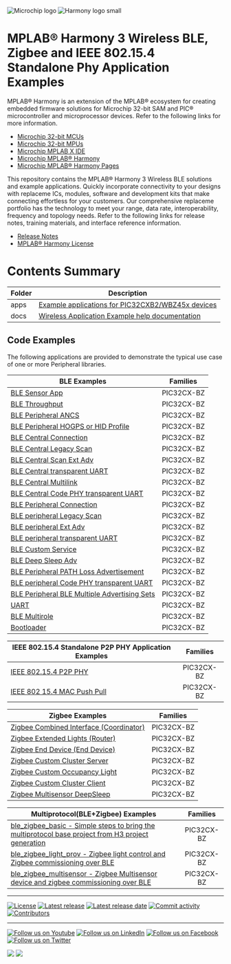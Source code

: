 ![Microchip logo](https://raw.githubusercontent.com/wiki/Microchip-MPLAB-Harmony/Microchip-MPLAB-Harmony.github.io/images/microchip_logo.png)
![Harmony logo small](https://raw.githubusercontent.com/wiki/Microchip-MPLAB-Harmony/Microchip-MPLAB-Harmony.github.io/images/microchip_mplab_harmony_logo_small.png)
# MPLAB® Harmony  3 Wireless BLE, Zigbee and IEEE 802.15.4 Standalone Phy Application Examples

MPLAB® Harmony  is an extension of the MPLAB® ecosystem for creating
embedded firmware solutions for Microchip 32-bit SAM and PIC® microcontroller
and microprocessor devices.  Refer to the following links for more information.

- [Microchip 32-bit MCUs](https://www.microchip.com/design-centers/32-bit)
- [Microchip 32-bit MPUs](https://www.microchip.com/design-centers/32-bit-mpus)
- [Microchip MPLAB X IDE](https://www.microchip.com/mplab/mplab-x-ide)
- [Microchip MPLAB® Harmony](https://www.microchip.com/mplab/mplab-harmony)
- [Microchip MPLAB® Harmony Pages](https://microchip-mplab-harmony.github.io/)

This repository contains the MPLAB® Harmony 3 Wireless BLE solutions and example applications. Quickly incorporate connectivity to your designs with replaceme ICs, modules, software and development kits that make connecting effortless for your customers. Our comprehensive replaceme portfolio has the technology to meet your range, data rate, interoperability, frequency and topology needs. Refer to the following links for release notes, training materials, and interface reference information.

- [Release Notes](./release_notes.md)
- [MPLAB® Harmony License](mplab_harmony_license.md)


# Contents Summary

| Folder     | Description                                               |
| ---        | ---                                                       |
| apps       | [Example applications for PIC32CXB2/WBZ45x devices](./apps/readme.md)         |
| docs       | [Wireless Application Example help documentation](https://onlinedocs.microchip.com/pr/GUID-A5330D3A-9F51-4A26-B71D-8503A493DF9C-en-US-2/index.html?GUID-7663617B-0DD1-45FA-86B5-EB0778A5A424)                       |


## Code Examples

The following applications are provided to demonstrate the typical use case of one or more Peripheral libraries.

| BLE Examples | Families |
| --- | :---: |
| [BLE Sensor App](apps/ble/advanced_applications/ble_sensor/readme.md) | PIC32CX-BZ |
| [BLE Throughput](apps/ble/advanced_applications/ble_throughput/readme.md) | PIC32CX-BZ |
| [BLE Peripheral ANCS](apps/ble/advanced_applications/ble_ancs_app/readme.md) | PIC32CX-BZ |
| [BLE Peripheral HOGPS or HID Profile](apps/ble/advanced_applications/ble_hogps_app/readme.md) | PIC32CX-BZ |
| [BLE Central Connection](apps/ble/building_blocks/central/central_conn/readme.md) | PIC32CX-BZ |
| [BLE Central Legacy Scan](apps/ble/building_blocks/central/legacy_scan/readme.md) | PIC32CX-BZ |
| [BLE Central Scan Ext Adv](apps/ble/building_blocks/central/scan_ext_adv/readme.md) | PIC32CX-BZ |
| [BLE Central transparent UART](apps/ble/building_blocks/central/profiles_services/central_trp_uart/readme.md) | PIC32CX-BZ |
| [BLE Central Multilink](apps/ble/building_blocks/central/profiles_services/multilink/readme.md) | PIC32CX-BZ |
| [BLE Central Code PHY transparent UART](apps/ble/building_blockscentral/profiles_services/central_trp_uart_codedPhy/readme.md) | PIC32CX-BZ |
| [BLE Peripheral Connection](apps/ble/building_blocks/peripheral/peripheral_conn/readme.md) | PIC32CX-BZ |
| [BLE peripheral Legacy Scan](apps/ble/building_blocks/peripheral/legacy_adv/readme.md) | PIC32CX-BZ |
| [BLE peripheral Ext Adv](apps/ble/building_blocks/peripheral/ext_adv/readme.md) | PIC32CX-BZ |
| [BLE peripheral transparent UART](apps/ble/building_blocks/peripheral/profiles_services/custom_service/readme.md) | PIC32CX-BZ |
| [BLE Custom Service](apps/ble/building_blocks/peripheral/profiles_services/peripheral_trp_uart/readme.md) | PIC32CX-BZ |
| [BLE Deep Sleep Adv](apps/ble/building_blocks/peripheral/deep_sleep_adv/readme.md) | PIC32CX-BZ |
| [BLE Peripheral PATH Loss Advertisement](apps/ble/building_blocks/peripheral/legacy_adv_pathloss/readme.md) | PIC32CX-BZ |
| [BLE peripheral Code PHY transparent UART](apps/ble/building_blocks/peripheral/profiles_services/peripheral_trp_uart_codedPhy/readme.md) | PIC32CX-BZ |
| [BLE Peripheral BLE Multiple Advertising Sets](apps/ble/building_blocks/peripheral/two_set_adv/readme.md) | PIC32CX-BZ |
| [UART](apps/ble/building_blocks/chip_peripherals/uart_hello_world/readme.md) | PIC32CX-BZ |
| [BLE Multirole](apps/ble/building_blocks/multirole/multilink/readme.md) | PIC32CX-BZ |
| [Bootloader](apps/bootloader/bootloader) | PIC32CX-BZ |





| IEEE 802.15.4 Standalone P2P PHY Application Examples | Families |
| --- | :---: |
| [IEEE 802.15.4 P2P PHY](apps/ieee_802_15_4/PHY/p2p_phy/readme.md) | PIC32CX-BZ |
| [IEEE 802 15.4 MAC Push Pull](apps/ieee_802_15_4/MAC/push_pull_mac_app/readme.md) | PIC32CX-BZ |

| Zigbee Examples | Families |
| --- | :---: |
| [Zigbee Combined Interface (Coordinator)](apps/zigbee/combinedInterface/readme.md) | PIC32CX-BZ |
| [Zigbee Extended Lights (Router)](apps/zigbee/ext_light/readme.md) | PIC32CX-BZ |
| [Zigbee End Device (End Device)](apps/zigbee/multisensor/readme.md) | PIC32CX-BZ |
| [Zigbee Custom Cluster Server](apps/zigbee/custom_cluster_server/readme.md) | PIC32CX-BZ |
| [Zigbee Custom Occupancy Light](apps/zigbee/custom_occupancy_light/readme.md) | PIC32CX-BZ |
| [Zigbee Custom Cluster Client](apps/zigbee/custome_cluster_client/readme.md) | PIC32CX-BZ |
| [Zigbee Multisensor DeepSleep](apps/zigbee/multisensor_deepSleep/readme.md) | PIC32CX-BZ |

| Multiprotocol(BLE+Zigbee) Examples | Families |
| --- | :---: |
| [ble_zigbee_basic - Simple steps to bring the multiprotocol base project from H3 project generation](apps/multiprotocol/ble_zigbee_basic/readme.md) | PIC32CX-BZ |
| [ble_zigbee_light_prov - Zigbee light control and Zigbee commissioning over BLE](apps/multiprotocol/ble_zigbee_light_prov/readme.md) | PIC32CX-BZ |
| [ble_zigbee_multisensor - Zigbee Multisensor device and zigbee commissioning over BLE](apps/multiprotocol/ble_zigbee_multisensor/readme.md) | PIC32CX-BZ |
____

[![License](https://img.shields.io/badge/license-Harmony%20license-orange.svg)](https://github.com/Microchip-MPLAB-Harmony/wireless_apps_pic32cxbz2_wbz45/blob/master/mplab_harmony_license.md)
[![Latest release](https://img.shields.io/github/release/Microchip-MPLAB-Harmony/wireless_apps_pic32cxbz2_wbz45.svg)](https://github.com/Microchip-MPLAB-Harmony/wireless_apps_pic32cxbz2_wbz45/releases/latest)
[![Latest release date](https://img.shields.io/github/release-date/Microchip-MPLAB-Harmony/wireless_apps_pic32cxbz2_wbz45.svg)](https://github.com/Microchip-MPLAB-Harmony/wireless_apps_pic32cxbz2_wbz45/releases/latest)
[![Commit activity](https://img.shields.io/github/commit-activity/y/Microchip-MPLAB-Harmony/wireless_apps_pic32cxbz2_wbz45.svg)](https://github.com/Microchip-MPLAB-Harmony/wireless_apps_pic32cxbz2_wbz45/graphs/commit-activity)
[![Contributors](https://img.shields.io/github/contributors-anon/Microchip-MPLAB-Harmony/wireless_apps_pic32cxbz2_wbz45.svg)]()

____

[![Follow us on Youtube](https://img.shields.io/badge/Youtube-Follow%20us%20on%20Youtube-red.svg)](https://www.youtube.com/user/MicrochipTechnology)
[![Follow us on LinkedIn](https://img.shields.io/badge/LinkedIn-Follow%20us%20on%20LinkedIn-blue.svg)](https://www.linkedin.com/company/microchip-technology)
[![Follow us on Facebook](https://img.shields.io/badge/Facebook-Follow%20us%20on%20Facebook-blue.svg)](https://www.facebook.com/microchiptechnology/)
[![Follow us on Twitter](https://img.shields.io/twitter/follow/MicrochipTech.svg?style=social)](https://twitter.com/MicrochipTech)

[![](https://img.shields.io/github/stars/Microchip-MPLAB-Harmony/wireless_apps_pic32cxbz2_wbz45.svg?style=social)]()
[![](https://img.shields.io/github/watchers/Microchip-MPLAB-Harmony/wireless_apps_pic32cxbz2_wbz45.svg?style=social)]()
